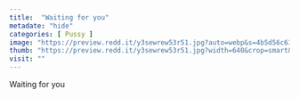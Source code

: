 ```yaml
---
title:  "Waiting for you"
metadate: "hide"
categories: [ Pussy ]
image: "https://preview.redd.it/y3sewrew53r51.jpg?auto=webp&s=4b5d56c61c72da7677aa71d4b59c74cab2536a84"
thumb: "https://preview.redd.it/y3sewrew53r51.jpg?width=640&crop=smart&auto=webp&s=5dcc7b1d58479422f68eac9dabcf9f1467ec25d9"
visit: ""
---
```

Waiting for you
